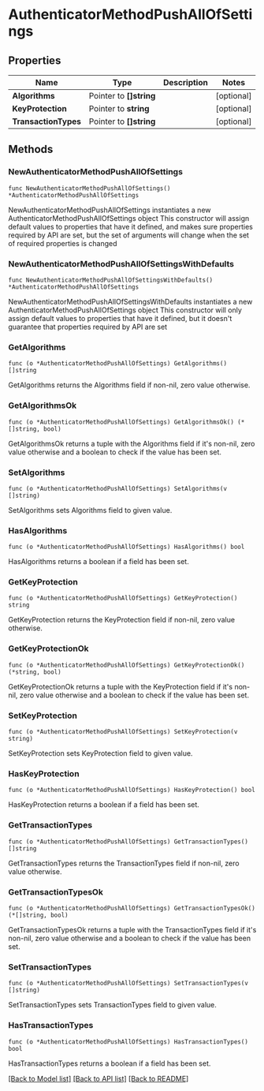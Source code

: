 # AuthenticatorMethodPushAllOfSettings

## Properties

Name | Type | Description | Notes
------------ | ------------- | ------------- | -------------
**Algorithms** | Pointer to **[]string** |  | [optional] 
**KeyProtection** | Pointer to **string** |  | [optional] 
**TransactionTypes** | Pointer to **[]string** |  | [optional] 

## Methods

### NewAuthenticatorMethodPushAllOfSettings

`func NewAuthenticatorMethodPushAllOfSettings() *AuthenticatorMethodPushAllOfSettings`

NewAuthenticatorMethodPushAllOfSettings instantiates a new AuthenticatorMethodPushAllOfSettings object
This constructor will assign default values to properties that have it defined,
and makes sure properties required by API are set, but the set of arguments
will change when the set of required properties is changed

### NewAuthenticatorMethodPushAllOfSettingsWithDefaults

`func NewAuthenticatorMethodPushAllOfSettingsWithDefaults() *AuthenticatorMethodPushAllOfSettings`

NewAuthenticatorMethodPushAllOfSettingsWithDefaults instantiates a new AuthenticatorMethodPushAllOfSettings object
This constructor will only assign default values to properties that have it defined,
but it doesn't guarantee that properties required by API are set

### GetAlgorithms

`func (o *AuthenticatorMethodPushAllOfSettings) GetAlgorithms() []string`

GetAlgorithms returns the Algorithms field if non-nil, zero value otherwise.

### GetAlgorithmsOk

`func (o *AuthenticatorMethodPushAllOfSettings) GetAlgorithmsOk() (*[]string, bool)`

GetAlgorithmsOk returns a tuple with the Algorithms field if it's non-nil, zero value otherwise
and a boolean to check if the value has been set.

### SetAlgorithms

`func (o *AuthenticatorMethodPushAllOfSettings) SetAlgorithms(v []string)`

SetAlgorithms sets Algorithms field to given value.

### HasAlgorithms

`func (o *AuthenticatorMethodPushAllOfSettings) HasAlgorithms() bool`

HasAlgorithms returns a boolean if a field has been set.

### GetKeyProtection

`func (o *AuthenticatorMethodPushAllOfSettings) GetKeyProtection() string`

GetKeyProtection returns the KeyProtection field if non-nil, zero value otherwise.

### GetKeyProtectionOk

`func (o *AuthenticatorMethodPushAllOfSettings) GetKeyProtectionOk() (*string, bool)`

GetKeyProtectionOk returns a tuple with the KeyProtection field if it's non-nil, zero value otherwise
and a boolean to check if the value has been set.

### SetKeyProtection

`func (o *AuthenticatorMethodPushAllOfSettings) SetKeyProtection(v string)`

SetKeyProtection sets KeyProtection field to given value.

### HasKeyProtection

`func (o *AuthenticatorMethodPushAllOfSettings) HasKeyProtection() bool`

HasKeyProtection returns a boolean if a field has been set.

### GetTransactionTypes

`func (o *AuthenticatorMethodPushAllOfSettings) GetTransactionTypes() []string`

GetTransactionTypes returns the TransactionTypes field if non-nil, zero value otherwise.

### GetTransactionTypesOk

`func (o *AuthenticatorMethodPushAllOfSettings) GetTransactionTypesOk() (*[]string, bool)`

GetTransactionTypesOk returns a tuple with the TransactionTypes field if it's non-nil, zero value otherwise
and a boolean to check if the value has been set.

### SetTransactionTypes

`func (o *AuthenticatorMethodPushAllOfSettings) SetTransactionTypes(v []string)`

SetTransactionTypes sets TransactionTypes field to given value.

### HasTransactionTypes

`func (o *AuthenticatorMethodPushAllOfSettings) HasTransactionTypes() bool`

HasTransactionTypes returns a boolean if a field has been set.


[[Back to Model list]](../README.md#documentation-for-models) [[Back to API list]](../README.md#documentation-for-api-endpoints) [[Back to README]](../README.md)


